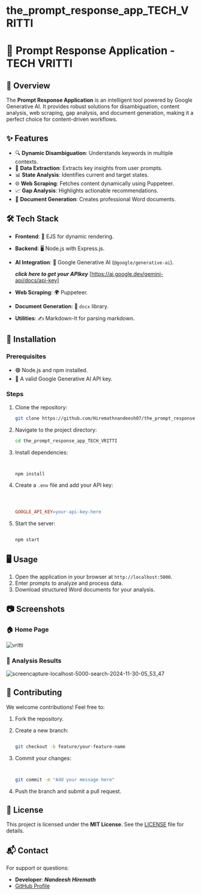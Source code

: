 # the_prompt_response_app_TECH_VRITTI
# 🚀 Prompt Response Application - TECH VRITTI

## 🌟 Overview

The **Prompt Response Application** is an intelligent tool powered by Google Generative AI. It provides robust solutions for disambiguation, content analysis, web scraping, gap analysis, and document generation, making it a perfect choice for content-driven workflows.

## ✨ Features

- 🔍 **Dynamic Disambiguation**: Understands keywords in multiple contexts.
- 🧾 **Data Extraction**: Extracts key insights from user prompts.
- 📊 **State Analysis**: Identifies current and target states.
- 🌐 **Web Scraping**: Fetches content dynamically using Puppeteer.
- 📈 **Gap Analysis**: Highlights actionable recommendations.
- 📝 **Document Generation**: Creates professional Word documents.

## 🛠️ Tech Stack

- **Frontend**: 🎨 EJS for dynamic rendering.
- **Backend**: 🖥️ Node.js with Express.js.
- **AI Integration**: 🤖 Google Generative AI (`@google/generative-ai`).
  
  ***click here to get your APIkey*** [https://ai.google.dev/gemini-api/docs/api-key]
- **Web Scraping**: 🌍 Puppeteer.
- **Document Generation**: 📃 `docx` library.
- **Utilities**: ✍️ Markdown-It for parsing markdown.

## 🚧 Installation

### Prerequisites

- 🟢 Node.js and npm installed.
- 🔑 A valid Google Generative AI API key.

### Steps

1. Clone the repository:
   ```bash
   git clone https://github.com/Hiremathnandeesh07/the_prompt_response_app_TECH_VRITTI.git
2. Navigate to the project directory:
    
    ```bash
    cd the_prompt_response_app_TECH_VRITTI
    
3. Install dependencies:
    
    ```bash
   
    
    npm install
    
4. Create a `.env` file and add your API key:
    
    ```makefile
    
    
    
    GOOGLE_API_KEY=your-api-key-here
    
5. Start the server:
    
    ```bash
    
    npm start
    

## 🖥️ Usage

1. Open the application in your browser at `http://localhost:5000`.
2. Enter prompts to analyze and process data.
3. Download structured Word documents for your analysis.

## 📷 Screenshots

### 🏠 Home Page
![vritti](https://github.com/user-attachments/assets/cf176430-fb7f-4bf1-8186-a25cad857aea)

### 📄 Analysis Results
![screencapture-localhost-5000-search-2024-11-30-05_53_47](https://github.com/user-attachments/assets/11ca9a7b-5727-42b5-bb85-cc25d5bf92fc)

## 🤝 Contributing

We welcome contributions! Feel free to:

1. Fork the repository.
2. Create a new branch:
    
    ```bash
    
    git checkout -b feature/your-feature-name
    
3. Commit your changes:
    
    ```bash
   
    
    git commit -m "Add your message here"
    
4. Push the branch and submit a pull request.

## 📜 License

This project is licensed under the **MIT License**. See the [LICENSE](https://chatgpt.com/c/LICENSE) file for details.

## 📬 Contact

For support or questions:

- **Developer**: ***Nandeesh Hiremath***
- [GitHub Profile](https://github.com/Hiremathnandeesh07)
   
